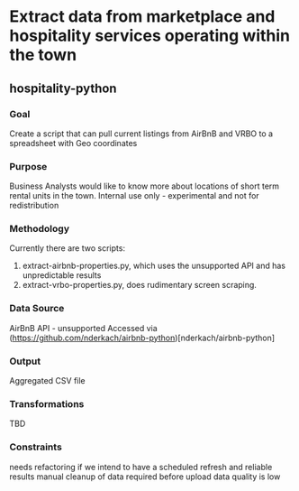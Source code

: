# Extract data from marketplace and hospitality services operating within the town

## hospitality-python

### Goal 
Create a script that can pull current listings from AirBnB and VRBO to a spreadsheet with Geo coordinates

### Purpose 
Business Analysts would like to know more about locations of short term rental units in the town.
Internal use only - experimental and not for redistribution

### Methodology 
Currently there are two scripts:
1. extract-airbnb-properties.py, which uses the unsupported API and has unpredictable results
2. extract-vrbo-properties.py, does rudimentary screen scraping.

### Data Source
AirBnB API - unsupported 
Accessed via (https://github.com/nderkach/airbnb-python)[nderkach/airbnb-python]

### Output 
Aggregated CSV file
### Transformations
TBD
### Constraints
needs refactoring if we intend to have a scheduled refresh and reliable results
manual cleanup of data required before upload
data quality is low
